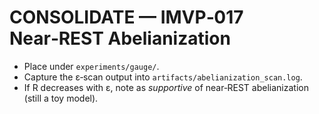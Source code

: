 
# CONSOLIDATE — IMVP‑017 Near‑REST Abelianization

- Place under `experiments/gauge/`.
- Capture the ε‑scan output into `artifacts/abelianization_scan.log`.
- If R decreases with ε, note as *supportive* of near‑REST abelianization (still a toy model).
